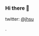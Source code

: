 ### Hi there 👋


twitter: [@jhsu](https://twitter.com/jhsu)






























































































































































































































.
